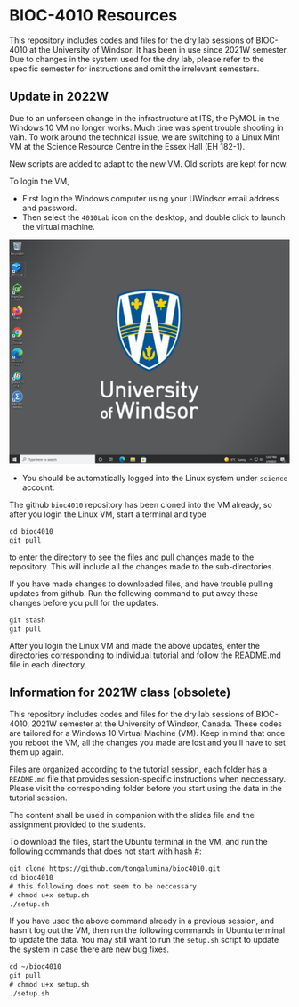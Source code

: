 # BIOC-4010 Resources
This repository includes codes and files for the dry lab sessions of BIOC-4010
at the University of Windsor. It has been in use since 2021W semester. Due to
changes in the system used for the dry lab, please refer to the specific
semester for instructions and omit the irrelevant semesters.

## Update in 2022W
Due to an unforseen change in the infrastructure at ITS, the PyMOL in the
Windows 10 VM no longer works. Much time was spent trouble shooting in vain. To
work around the technical issue, we are switching to a Linux Mint VM at the
Science Resource Centre in the Essex Hall (EH 182-1).


New scripts are added to adapt to the new VM. Old scripts are kept for now.

To login the VM,
- First login the Windows computer using your UWindsor email address and
  password.
- Then select the `4010Lab` icon on the desktop, and double click to launch
  the virtual machine.

![screenshot](./screen.png)

  - You should be automatically logged into the Linux system under `science` account.

The github `bioc4010` repository has been cloned into the VM already, so after
you login the Linux VM, start a terminal and type
```
cd bioc4010
git pull
```
to enter the directory to see the files and pull changes made to the
repository. This will include all the changes made to the sub-directories.

If you have made changes to downloaded files, and have trouble pulling updates
from github. Run the following command to put away these changes before you
pull for the updates.

```
git stash
git pull
```

After you login the Linux VM and made the above updates, enter the directories
corresponding to individual tutorial and follow the README.md file in each
directory.

## Information for 2021W class (obsolete)
This repository includes codes and files for the dry lab sessions of BIOC-4010,
2021W semester at the University of Windsor, Canada. These codes are tailored
for a Windows 10 Virtual Machine (VM). Keep in mind that once you reboot the
VM, all the changes you made are lost and you'll have to set them up again.

Files are organized according to the tutorial session, each folder has a
`README.md` file that provides session-specific instructions when neccessary.
Please visit the corresponding folder before you start using the data in the
tutorial session.

The content shall be used in companion with the slides file and the assignment
provided to the students.

To download the files, start the Ubuntu terminal in the VM, and run the
following commands that does not start with hash #:

```
git clone https://github.com/tongalumina/bioc4010.git
cd bioc4010
# this following does not seem to be neccessary
# chmod u+x setup.sh
./setup.sh
```

If you have used the above command already in a previous session, and hasn't
log out the VM, then run the following commands in Ubuntu terminal to update
the data. You may still want to run the `setup.sh` script to update the system
in case there are new bug fixes.
```
cd ~/bioc4010
git pull
# chmod u+x setup.sh
./setup.sh
```
